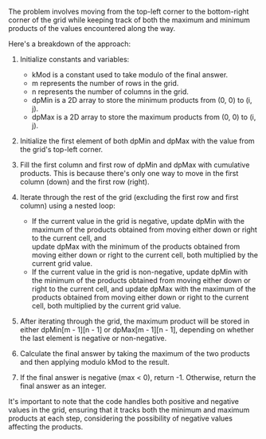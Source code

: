 The problem involves moving from the top-left corner to the bottom-right corner of the grid while keeping track of both the maximum and minimum products of the values encountered along the way.

Here's a breakdown of the approach:

1. Initialize constants and variables:
   - kMod is a constant used to take modulo of the final answer.
   - m represents the number of rows in the grid.
   - n represents the number of columns in the grid.
   - dpMin is a 2D array to store the minimum products from (0, 0) to (i, j).
   - dpMax is a 2D array to store the maximum products from (0, 0) to (i, j).​
  
2. Initialize the first element of both dpMin and dpMax with the value from the grid's top-left corner.

3. Fill the first column and first row of dpMin and dpMax with cumulative products. This is because there's only one way to move in the first column (down) and the 
    first row (right).

4. Iterate through the rest of the grid (excluding the first row and first column) using a nested loop:
   - If the current value in the grid is negative, update dpMin with the maximum of the products obtained from moving either down or right to the current cell, and   
      update dpMax with the minimum of the products obtained from moving either down or right to the current cell, both multiplied by the current grid value.
   - If the current value in the grid is non-negative, update dpMin with the minimum of the products obtained from moving either down or right to the current cell, 
      and update dpMax with the maximum of the products obtained from moving either down or right to the current cell, both multiplied by the current grid value.

5. After iterating through the grid, the maximum product will be stored in either dpMin[m - 1][n - 1] or dpMax[m - 1][n - 1], depending on whether the last element is negative or non-negative.

6. Calculate the final answer by taking the maximum of the two products and then applying modulo kMod to the result.

7. If the final answer is negative (max < 0), return -1. Otherwise, return the final answer as an integer.


It's important to note that the code handles both positive and negative values in the grid, ensuring that it tracks both the minimum and maximum products at each step, considering the possibility of negative values affecting the products.
